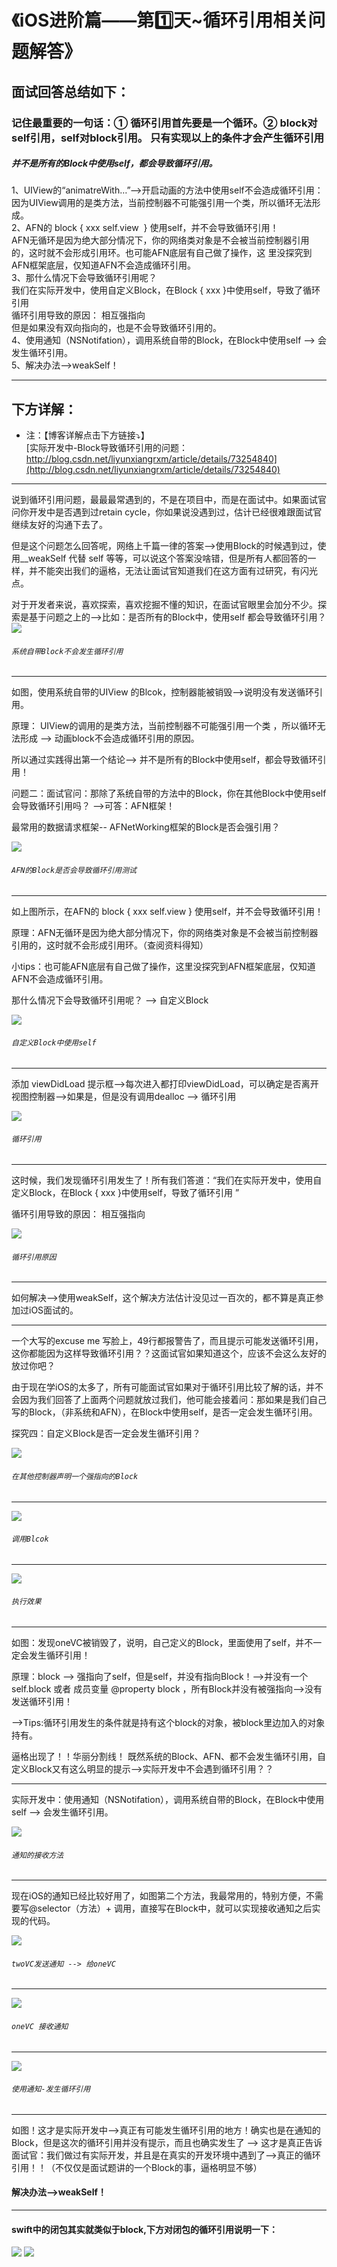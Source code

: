 # 《iOS进阶篇——第1️⃣天~循环引用相关问题解答》


## 面试回答总结如下：
### 记住最重要的一句话：① 循环引用首先要是一个循环。② block对self引用，self对block引用。 只有实现以上的条件才会产生循环引用

##### 并不是所有的Block中使用self，都会导致循环引用。  
1、UIView的“animatreWith…”—>开启动画的方法中使用self不会造成循环引用：  
	因为UIView调用的是类方法，当前控制器不可能强引用一个类，所以循环无法形成。  
2、AFN的 block { xxx self.view  } 使用self，并不会导致循环引用！  
	AFN无循环是因为绝大部分情况下，你的网络类对象是不会被当前控制器引用的，这时就不会形成引用环。也可能AFN底层有自己做了操作，这
里没探究到AFN框架底层，仅知道AFN不会造成循环引用。  
3、那什么情况下会导致循环引用呢？  
	我们在实际开发中，使用自定义Block，在Block { xxx }中使用self，导致了循环引用  
	循环引用导致的原因： 相互强指向  
	但是如果没有双向指向的，也是不会导致循环引用的。  
4、使用通知（NSNotifation），调用系统自带的Block，在Block中使用self --> 会发生循环引用。  
5、解决办法-->weakSelf！  

----  

## 下方详解：
* 注：【博客详解点击下方链接⤵️】  
[实际开发中-Block导致循环引用的问题：http://blog.csdn.net/liyunxiangrxm/article/details/73254840](http://blog.csdn.net/liyunxiangrxm/article/details/73254840)

----  

说到循环引用问题，最最最常遇到的，不是在项目中，而是在面试中。如果面试官问你开发中是否遇到过retain cycle，你如果说没遇到过，估计已经很难跟面试官继续友好的沟通下去了。

但是这个问题怎么回答呢，网络上千篇一律的答案-->使用Block的时候遇到过，使用__weakSelf 代替 self 等等，可以说这个答案没啥错，但是所有人都回答的一样，并不能突出我们的逼格，无法让面试官知道我们在这方面有过研究，有闪光点。

对于开发者来说，喜欢探索，喜欢挖掘不懂的知识，在面试官眼里会加分不少。探索是基于问题之上的-->比如：是否所有的Block中，使用self 都会导致循环引用？
![](http://upload-images.jianshu.io/upload_images/4563271-3a813ccb26ed7a28.png?imageMogr2/auto-orient/strip%7CimageView2/2/w/1240)

###### `系统自带Block不会发生循环引用`
-----  
如图，使用系统自带的UIView 的Blcok，控制器能被销毁-->说明没有发送循环引用。

原理： UIView的调用的是类方法，当前控制器不可能强引用一个类 ，所以循环无法形成 --> 动画block不会造成循环引用的原因。

所以通过实践得出第一个结论--> 并不是所有的Block中使用self，都会导致循环引用！

问题二：面试官问：那除了系统自带的方法中的Block，你在其他Block中使用self 会导致循环引用吗？ -->可答：AFN框架！

最常用的数据请求框架-- AFNetWorking框架的Block是否会强引用？

![](http://upload-images.jianshu.io/upload_images/4563271-b0e191ba9e853d6f.png?imageMogr2/auto-orient/strip%7CimageView2/2/w/1240)
###### `AFN的Block是否会导致循环引用测试`
----- 

如上图所示，在AFN的 block { xxx self.view  } 使用self，并不会导致循环引用！

原理：AFN无循环是因为绝大部分情况下，你的网络类对象是不会被当前控制器引用的，这时就不会形成引用环。（查阅资料得知）

小tips：也可能AFN底层有自己做了操作，这里没探究到AFN框架底层，仅知道AFN不会造成循环引用。

那什么情况下会导致循环引用呢？ --> 自定义Block

![](http://upload-images.jianshu.io/upload_images/4563271-65131d295c5beac4.png?imageMogr2/auto-orient/strip%7CimageView2/2/w/1240)
###### `自定义Block中使用self`
----- 

添加 viewDidLoad 提示框-->每次进入都打印viewDidLoad，可以确定是否离开视图控制器-->如果是，但是没有调用dealloc --> 循环引用

![](http://upload-images.jianshu.io/upload_images/4563271-65131d295c5beac4.png?imageMogr2/auto-orient/strip%7CimageView2/2/w/1240)
###### `循环引用`
------ 

这时候，我们发现循环引用发生了！所有我们答道：“我们在实际开发中，使用自定义Block，在Block { xxx }中使用self，导致了循环引用 ”

循环引用导致的原因： 相互强指向

![](http://upload-images.jianshu.io/upload_images/4563271-7a7d02a0d300ac48.png?imageMogr2/auto-orient/strip%7CimageView2/2/w/1240)
###### `循环引用原因`
------  

如何解决-->使用weakSelf，这个解决方法估计没见过一百次的，都不算是真正参加过iOS面试的。


------

一个大写的excuse me 写脸上，49行都报警告了，而且提示可能发送循环引用，这你都能因为这样导致循环引用？？这面试官如果知道这个，应该不会这么友好的放过你吧？

由于现在学iOS的太多了，所有可能面试官如果对于循环引用比较了解的话，并不会因为我们回答了上面两个问题就放过我们，他可能会接着问：那如果是我们自己写的Block，（非系统和AFN），在Block中使用self，是否一定会发生循环引用。



探究四：自定义Block是否一定会发生循环引用？

![](http://upload-images.jianshu.io/upload_images/4563271-f175a0f676a5dd3f.png?imageMogr2/auto-orient/strip%7CimageView2/2/w/1240)
###### `在其他控制器声明一个强指向的Block`
------  
![](http://upload-images.jianshu.io/upload_images/4563271-5477b561d06a8cbd.png?imageMogr2/auto-orient/strip%7CimageView2/2/w/1240)
###### `调用Blcok`
------ 
![](http://upload-images.jianshu.io/upload_images/4563271-2a8a678c319be0b0.png?imageMogr2/auto-orient/strip%7CimageView2/2/w/1240)

###### `执行效果`
------ 

如图：发现oneVC被销毁了，说明，自己定义的Block，里面使用了self，并不一定会发生循环引用！

原理：block --> 强指向了self，但是self，并没有指向Block！-->并没有一个 self.block 或者 成员变量 @property block ，所有Block并没有被强指向-->没有发送循环引用！

-->Tips:循环引用发生的条件就是持有这个block的对象，被block里边加入的对象持有。

逼格出现了！！华丽分割线！ 既然系统的Block、AFN、都不会发生循环引用，自定义Block又有这么明显的提示-->实际开发中不会遇到循环引用？？ 

----

实际开发中：使用通知（NSNotifation），调用系统自带的Block，在Block中使用self --> 会发生循环引用。

![](http://upload-images.jianshu.io/upload_images/4563271-d8b28a15e1ea4948.png?imageMogr2/auto-orient/strip%7CimageView2/2/w/1240)

###### `通知的接收方法`
------  

现在iOS的通知已经比较好用了，如图第二个方法，我最常用的，特别方便，不需要写@selector（方法）+ 调用，直接写在Block中，就可以实现接收通知之后实现的代码。

![](http://upload-images.jianshu.io/upload_images/4563271-54ca4b211fc66c29.png?imageMogr2/auto-orient/strip%7CimageView2/2/w/1240)
###### `twoVC发送通知 --> 给oneVC`
------  
![](http://upload-images.jianshu.io/upload_images/4563271-0b663d5a9cfc6487.png?imageMogr2/auto-orient/strip%7CimageView2/2/w/1240)
###### `oneVC 接收通知`
------  
![](http://upload-images.jianshu.io/upload_images/4563271-159fe2dd9084e03b.png?imageMogr2/auto-orient/strip%7CimageView2/2/w/1240)
###### `使用通知-发生循环引用`
------  

如图！这才是实际开发中-->真正有可能发生循环引用的地方！确实也是在通知的Block，但是这次的循环引用并没有提示，而且也确实发生了 --> 这才是真正告诉面试官：我们做过有实际开发，并且是在真实的开发环境中遇到了-->真正的循环引用！！（不仅仅是面试题讲的一个Block的事，逼格明显不够）

#### 解决办法-->weakSelf！
------  
#### swift中的闭包其实就类似于block,下方对闭包的循环引用说明一下：
![](https://github.com/liyuunxiangGit/iOS--InterviewQuestions/blob/master/imageFile/屏幕快照%202018-01-09%20上午10.53.13.png)
![](https://github.com/liyuunxiangGit/iOS--InterviewQuestions/blob/master/imageFile/屏幕快照%202018-01-09%20上午10.53.34.png)

